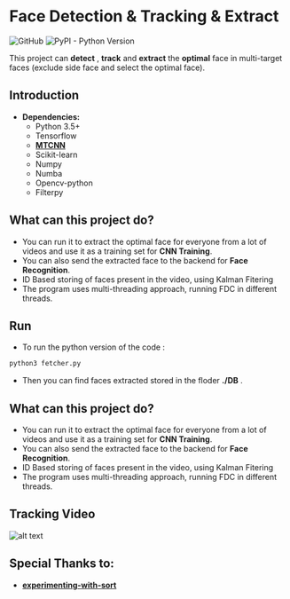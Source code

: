 # Face Detection & Tracking & Extract

![GitHub](https://img.shields.io/github/license/mashape/apistatus.svg)
![PyPI - Python Version](https://img.shields.io/pypi/pyversions/Django.svg)

   This project can **detect** , **track** and **extract** the **optimal** face in multi-target faces (exclude side face and select the optimal face).
   
## Introduction
* **Dependencies:**
	* Python 3.5+
	* Tensorflow
	* [**MTCNN**](https://github.com/davidsandberg/facenet/tree/master/src/align)
	* Scikit-learn
	* Numpy
	* Numba
	* Opencv-python
	* Filterpy

## What can this project do?

* You can run it to extract the optimal face for everyone from a lot of videos and use it as a training set for **CNN Training**.
* You can also send the extracted face to the backend for **Face Recognition**.
* ID Based storing of faces present in the video, using Kalman Fitering
* The program uses multi-threading approach, running FDC in different threads.

## Run
* To run the python version of the code :
```sh
python3 fetcher.py
```
* Then you can find  faces extracted stored in the floder **./DB** .

## What can this project do?

* You can run it to extract the optimal face for everyone from a lot of videos and use it as a training set for **CNN Training**.
* You can also send the extracted face to the backend for **Face Recognition**.
* ID Based storing of faces present in the video, using Kalman Fitering
* The program uses multi-threading approach, running FDC in different threads.

## Tracking Video
![alt text](https://raw.githubusercontent.com/wiki/Linzaer/Face-Track-Detect-Extract/pic4.gif "scene 1")

## Special Thanks to:
*  [**experimenting-with-sort**](https://github.com/ZidanMusk/experimenting-with-sort) 


